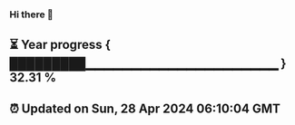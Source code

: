 ### Hi there 👋
⏳ Year progress { █████████▁▁▁▁▁▁▁▁▁▁▁▁▁▁▁▁▁▁▁▁▁ } 32.31 %
---
⏰ Updated on Sun, 28 Apr 2024 06:10:04 GMT
---
